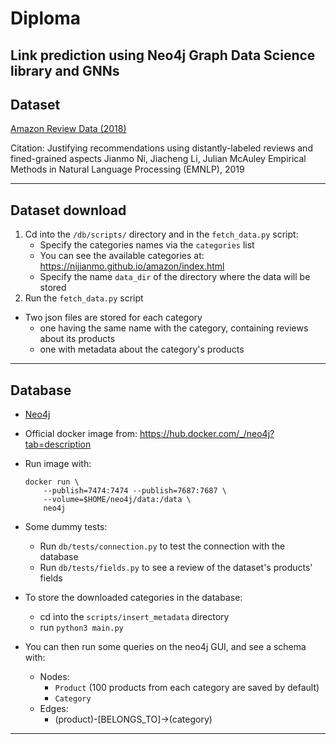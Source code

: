 # Diploma

## Link prediction using Neo4j Graph Data Science library and GNNs

## Dataset
[Amazon Review Data (2018)](https://nijianmo.github.io/amazon/index.html)

Citation: 
    Justifying recommendations using distantly-labeled reviews and fined-grained aspects
    Jianmo Ni, Jiacheng Li, Julian McAuley
    Empirical Methods in Natural Language Processing (EMNLP), 2019

---

## Dataset download

1. Cd into the `/db/scripts/` directory and in the `fetch_data.py` script:
    * Specify the categories names via the `categories` list
    * You can see the available categories at: https://nijianmo.github.io/amazon/index.html
    * Specify the name `data_dir` of the directory where the data will be stored
2. Run the `fetch_data.py` script

* Two json files are stored for each category
    * one having the same name with the category, containing reviews about its products
    * one with metadata about the category's products

---

## Database

* [Neo4j](https://neo4j.com/) 
* Official docker image from: https://hub.docker.com/_/neo4j?tab=description
* Run image with:
    ```
    docker run \
        --publish=7474:7474 --publish=7687:7687 \
        --volume=$HOME/neo4j/data:/data \
        neo4j
    ```

* Some dummy tests:
    * Run `db/tests/connection.py` to test the connection with the database
    * Run `db/tests/fields.py` to see a review of the dataset's products' fields

* To store the downloaded categories in the database:
    * cd into the `scripts/insert_metadata` directory
    * run `python3 main.py`

* You can then run some queries on the neo4j GUI, and see a schema with:
    * Nodes:
        * `Product` (100 products from each category are saved by default)
        * `Category`
    * Edges:
        * (product)-[BELONGS_TO]->(category)
---